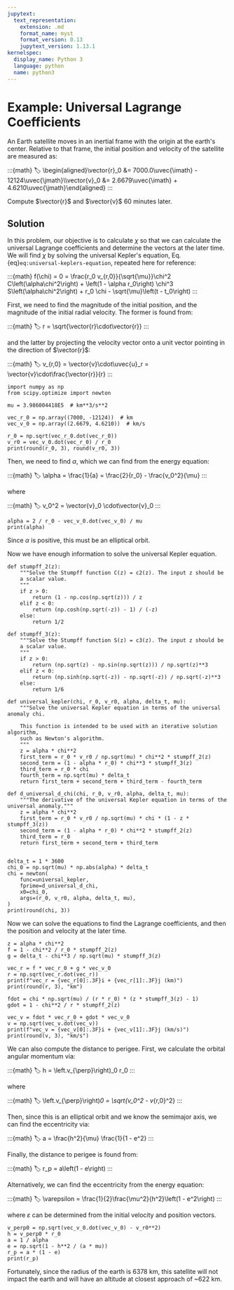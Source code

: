 ```yaml
---
jupytext:
  text_representation:
    extension: .md
    format_name: myst
    format_version: 0.13
    jupytext_version: 1.13.1
kernelspec:
  display_name: Python 3
  language: python
  name: python3
---
```


# Example: Universal Lagrange Coefficients

An Earth satellite moves in an inertial frame with the origin at the earth's center. Relative to that frame, the initial position and velocity of the satellite are measured as:

:::{math}
:label:
\begin{aligned}\vector{r}_0 &= 7000.0\uvec{\imath} - 12124\uvec{\jmath}\\\vector{v}_0 &= 2.6679\uvec{\imath} + 4.6210\uvec{\jmath}\end{aligned}
:::

Compute $\vector{r}$ and $\vector{v}$ 60 minutes later.

## Solution

In this problem, our objective is to calculate $\chi$ so that we can calculate the universal Lagrange coefficients and determine the vectors at the later time. We will find $\chi$ by solving the universal Kepler's equation, Eq. {eq}`eq:universal-keplers-equation`, repeated here for reference:

:::{math}
f(\chi) = 0 = \frac{r_0 v_{r,0}}{\sqrt{\mu}}\chi^2 C\left(\alpha\chi^2\right) + \left(1 - \alpha r_0\right) \chi^3 S\left(\alpha\chi^2\right) + r_0 \chi - \sqrt{\mu}\left(t - t_0\right)
:::

First, we need to find the magnitude of the initial position, and the magnitude of the initial radial velocity. The former is found from:

:::{math}
:label:
r = \sqrt{\vector{r}\cdot\vector{r}}
:::

and the latter by projecting the velocity vector onto a unit vector pointing in the direction of $\vector{r}$:

:::{math}
:label:
v_{r,0} = \vector{v}\cdot\uvec{u}_r = \vector{v}\cdot\frac{\vector{r}}{r}
:::

```{code-cell} ipython3
import numpy as np
from scipy.optimize import newton

mu = 3.986004418E5  # km**3/s**2

vec_r_0 = np.array((7000, -12124))  # km
vec_v_0 = np.array((2.6679, 4.6210))  # km/s

r_0 = np.sqrt(vec_r_0.dot(vec_r_0))
v_r0 = vec_v_0.dot(vec_r_0) / r_0
print(round(r_0, 3), round(v_r0, 3))
```

Then, we need to find $\alpha$, which we can find from the energy equation:

:::{math}
:label:
\alpha = \frac{1}{a} = \frac{2}{r_0} - \frac{v_0^2}{\mu}
:::

where

:::{math}
:label:
v_0^2 = \vector{v}_0 \cdot\vector{v}_0
:::

```{code-cell} ipython3
alpha = 2 / r_0 - vec_v_0.dot(vec_v_0) / mu
print(alpha)
```

Since $\alpha$ is positive, this must be an elliptical orbit.

Now we have enough information to solve the universal Kepler equation.

```{code-cell} ipython3
def stumpff_2(z):
    """Solve the Stumpff function C(z) = c2(z). The input z should be
    a scalar value.
    """
    if z > 0:
        return (1 - np.cos(np.sqrt(z))) / z
    elif z < 0:
        return (np.cosh(np.sqrt(-z)) - 1) / (-z)
    else:
        return 1/2

def stumpff_3(z):
    """Solve the Stumpff function S(z) = c3(z). The input z should be
    a scalar value.
    """
    if z > 0:
        return (np.sqrt(z) - np.sin(np.sqrt(z))) / np.sqrt(z)**3
    elif z < 0:
        return (np.sinh(np.sqrt(-z)) - np.sqrt(-z)) / np.sqrt(-z)**3
    else:
        return 1/6

def universal_kepler(chi, r_0, v_r0, alpha, delta_t, mu):
    """Solve the universal Kepler equation in terms of the universal anomaly chi.

    This function is intended to be used with an iterative solution algorithm,
    such as Newton's algorithm.
    """
    z = alpha * chi**2
    first_term = r_0 * v_r0 / np.sqrt(mu) * chi**2 * stumpff_2(z)
    second_term = (1 - alpha * r_0) * chi**3 * stumpff_3(z)
    third_term = r_0 * chi
    fourth_term = np.sqrt(mu) * delta_t
    return first_term + second_term + third_term - fourth_term

def d_universal_d_chi(chi, r_0, v_r0, alpha, delta_t, mu):
    """The derivative of the universal Kepler equation in terms of the universal anomaly."""
    z = alpha * chi**2
    first_term = r_0 * v_r0 / np.sqrt(mu) * chi * (1 - z * stumpff_3(z))
    second_term = (1 - alpha * r_0) * chi**2 * stumpff_2(z)
    third_term = r_0
    return first_term + second_term + third_term


delta_t = 1 * 3600
chi_0 = np.sqrt(mu) * np.abs(alpha) * delta_t
chi = newton(
    func=universal_kepler,
    fprime=d_universal_d_chi,
    x0=chi_0,
    args=(r_0, v_r0, alpha, delta_t, mu),
)
print(round(chi, 3))
```

Now we can solve the equations to find the Lagrange coefficients, and then the position and velocity at the later time.

```{code-cell} ipython3
z = alpha * chi**2
f = 1 - chi**2 / r_0 * stumpff_2(z)
g = delta_t - chi**3 / np.sqrt(mu) * stumpff_3(z)

vec_r = f * vec_r_0 + g * vec_v_0
r = np.sqrt(vec_r.dot(vec_r))
print(f"vec_r = {vec_r[0]:.3F}i + {vec_r[1]:.3F}j (km)")
print(round(r, 3), "km")
```

```{code-cell} ipython3
fdot = chi * np.sqrt(mu) / (r * r_0) * (z * stumpff_3(z) - 1)
gdot = 1 - chi**2 / r * stumpff_2(z)

vec_v = fdot * vec_r_0 + gdot * vec_v_0
v = np.sqrt(vec_v.dot(vec_v))
print(f"vec_v = {vec_v[0]:.3F}i + {vec_v[1]:.3F}j (km/s)")
print(round(v, 3), "km/s")
```

We can also compute the distance to perigee. First, we calculate the orbital angular momentum via:

:::{math}
:label:
h = \left.v_{\perp}\right)_0 r_0
:::

where

:::{math}
:label:
\left.v_{\perp}\right)_0 = \sqrt{v_0^2 - v_{r,0}^2}
:::

Then, since this is an elliptical orbit and we know the semimajor axis, we can find the eccentricity via:

:::{math}
:label:
a = \frac{h^2}{\mu} \frac{1}{1 - e^2}
:::

Finally, the distance to perigee is found from:

:::{math}
:label:
r_p = a\left(1 - e\right)
:::

Alternatively, we can find the eccentricity from the energy equation:

:::{math}
:label:
\varepsilon = \frac{1}{2}\frac{\mu^2}{h^2}\left(1 - e^2\right)
:::

where $\varepsilon$ can be determined from the initial velocity and position vectors.

```{code-cell} ipython3
v_perp0 = np.sqrt(vec_v_0.dot(vec_v_0) - v_r0**2)
h = v_perp0 * r_0
a = 1 / alpha
e = np.sqrt(1 - h**2 / (a * mu))
r_p = a * (1 - e)
print(r_p)
```

Fortunately, since the radius of the earth is 6378 km, this satellite will not impact the earth and will have an altitude at closest approach of ~622 km.
